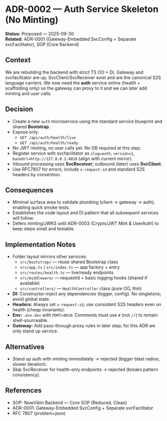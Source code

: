 # ADR-0002 — Auth Service Skeleton (No Minting)

**Status:** Proposed — 2025-09-30  
**Related:** ADR-0001 (Gateway-Embedded SvcConfig + Separate svcFacilitator), SOP (Core Backend)

## Context

We are rebuilding the backend with strict TS OO + DI. Gateway and svcfacilitator are up; SvcClient/SvcReceiver exist and are the canonical S2S language carriers. We now need the **auth** service online (health + scaffolding only) so the gateway can proxy to it and we can later add minting and user calls.

## Decision

- Create a new `auth` microservice using the standard service blueprint and shared **Bootstrap**.
- Expose only:
  - `GET /api/auth/health/live`
  - `GET /api/auth/health/ready`
- No JWT minting, no user calls yet. No DB required at this step.
- Register service with svcfacilitator as `slug=auth`, `version=1`, `baseUrl=http://127.0.0.1:4010` (align with current mirror).
- Inbound processing uses **SvcReceiver**; outbound (later) uses **SvcClient**.
- Use RFC7807 for errors; include `x-request-id` and standard S2S headers by convention.

## Consequences

- Minimal surface area to validate plumbing (client → gateway → auth), enabling quick smoke tests.
- Establishes the code layout and DI pattern that all subsequent services will follow.
- Defers minting/JWKS until ADR-0003 (Crypto/JWT Mint & UserAuth) to keep steps small and testable.

## Implementation Notes

- Folder layout mirrors other services:
  - `src/bootstrap/` — reuse shared Bootstrap class
  - `src/app.ts` / `src/index.ts` — app factory + entry
  - `src/routes/health.ts` — live/ready endpoints
  - `src/middleware/` — requestId + basic logging hooks (shared if available)
  - `src/controllers/` — `HealthController` class (pure OO, thin)
- **DI:** Constructor-inject any dependencies (logger, config). No singletons; avoid global state.
- **Headers:** Always set `x-request-id`; use consistent S2S headers even on health (cheap invariants).
- **Env:** `.env.dev` with `PORT=4010`. Comments must use `#` (not `//`) to remain shell-sourceable.
- **Gateway:** Add pass-through proxy rules in later step; for this ADR we only stand up service.

## Alternatives

- Stand up auth with minting immediately → rejected (bigger blast radius; slower iteration).
- Skip SvcReceiver for health-only endpoints → rejected (breaks pattern consistency).

## References

- SOP: NowVibin Backend — Core SOP (Reduced, Clean)
- ADR-0001: Gateway-Embedded SvcConfig + Separate svcFacilitator
- RFC 7807 (problem+json)
